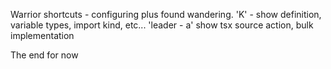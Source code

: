 Warrior shortcuts  - configuring plus found wandering.
'K' - show definition, variable types, import kind, etc...
'leader - a' show tsx source action, bulk implementation




The end for now
